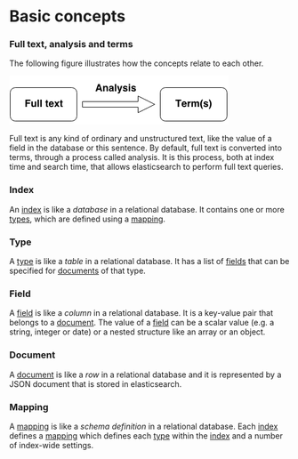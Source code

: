 # Basic concepts

### Full text, analysis and terms

The following figure illustrates how the concepts relate to each other.

![full_text-analysis-terms](images/full_text-analysis-terms.png)

Full text is any kind of ordinary and unstructured text, like the value of a field in the database or this sentence.
By default, full text is converted into terms, through a process called analysis.
It is this process, both at index time and search time, that allows elasticsearch to perform full text queries.

### Index

An [index](#index) is like a *database* in a relational database. It contains one or more [types](#type), which are defined using a [mapping](#mapping).

### Type

A [type](#type) is like a *table* in a relational database. It has a list of [fields](#field) that can be specified for [documents](#document) of that type.

### Field

A [field](#field) is like a *column* in a relational database. It is a key-value pair that belongs to a [document](#document).
The value of a [field](#field) can be a scalar value (e.g. a string, integer or date) or a nested structure like an array or an object.

### Document

A [document](#document) is like a *row* in a relational database and it is represented by a JSON document that is stored in elasticsearch.

### Mapping

A [mapping](#mapping) is like a *schema definition* in a relational database.
Each [index](#index) defines a [mapping](#mapping) which defines each [type](#type) within the [index](#index) and a number of index-wide settings.

